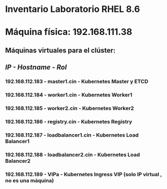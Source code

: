 # Inventario Laboratorio RHEL 8.6

# Máquina física: 192.168.111.38

## Máquinas virtuales para el clúster:

## *IP - Hostname - Rol*

### 192.168.112.183	- master1.cin - Kubernetes Master y ETCD

### 192.168.112.184	- worker1.cin - Kubernetes Worker1

### 192.168.112.185	- worker2.cin - Kubernetes Worker2

### 192.168.112.186	- registry.cin	- Kubernetes Registry

### 192.168.112.187	- loadbalancer1.cin - Kubernetes Load Balancer1

### 192.168.112.188	- loadbalancer2.cin - Kubernetes Load Balancer2

### 192.168.112.189	- VIPa - Kubernetes Ingress VIP (solo IP virtual , no es una máquina)

